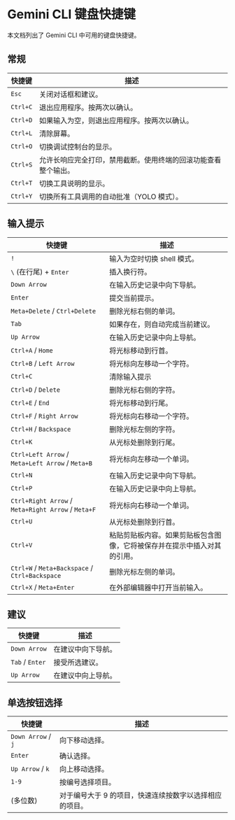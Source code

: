 # Gemini CLI 键盘快捷键

本文档列出了 Gemini CLI 中可用的键盘快捷键。

## 常规

| 快捷键   | 描述                                                           |
| -------- | -------------------------------------------------------------- |
| `Esc`    | 关闭对话框和建议。                                             |
| `Ctrl+C` | 退出应用程序。按两次以确认。                                   |
| `Ctrl+D` | 如果输入为空，则退出应用程序。按两次以确认。                   |
| `Ctrl+L` | 清除屏幕。                                                     |
| `Ctrl+O` | 切换调试控制台的显示。                                         |
| `Ctrl+S` | 允许长响应完全打印，禁用截断。使用终端的回滚功能查看整个输出。 |
| `Ctrl+T` | 切换工具说明的显示。                                           |
| `Ctrl+Y` | 切换所有工具调用的自动批准（YOLO 模式）。                      |

## 输入提示

| 快捷键                                             | 描述                                                                     |
| -------------------------------------------------- | ------------------------------------------------------------------------ |
| `!`                                                | 输入为空时切换 shell 模式。                                              |
| `\` (在行尾) + `Enter`                             | 插入换行符。                                                             |
| `Down Arrow`                                       | 在输入历史记录中向下导航。                                               |
| `Enter`                                            | 提交当前提示。                                                           |
| `Meta+Delete` / `Ctrl+Delete`                      | 删除光标右侧的单词。                                                     |
| `Tab`                                              | 如果存在，则自动完成当前建议。                                           |
| `Up Arrow`                                         | 在输入历史记录中向上导航。                                               |
| `Ctrl+A` / `Home`                                  | 将光标移动到行首。                                                       |
| `Ctrl+B` / `Left Arrow`                            | 将光标向左移动一个字符。                                                 |
| `Ctrl+C`                                           | 清除输入提示                                                             |
| `Ctrl+D` / `Delete`                                | 删除光标右侧的字符。                                                     |
| `Ctrl+E` / `End`                                   | 将光标移动到行尾。                                                       |
| `Ctrl+F` / `Right Arrow`                           | 将光标向右移动一个字符。                                                 |
| `Ctrl+H` / `Backspace`                             | 删除光标左侧的字符。                                                     |
| `Ctrl+K`                                           | 从光标处删除到行尾。                                                     |
| `Ctrl+Left Arrow` / `Meta+Left Arrow` / `Meta+B`   | 将光标向左移动一个单词。                                                 |
| `Ctrl+N`                                           | 在输入历史记录中向下导航。                                               |
| `Ctrl+P`                                           | 在输入历史记录中向上导航。                                               |
| `Ctrl+Right Arrow` / `Meta+Right Arrow` / `Meta+F` | 将光标向右移动一个单词。                                                 |
| `Ctrl+U`                                           | 从光标处删除到行首。                                                     |
| `Ctrl+V`                                           | 粘贴剪贴板内容。如果剪贴板包含图像，它将被保存并在提示中插入对其的引用。 |
| `Ctrl+W` / `Meta+Backspace` / `Ctrl+Backspace`     | 删除光标左侧的单词。                                                     |
| `Ctrl+X` / `Meta+Enter`                            | 在外部编辑器中打开当前输入。                                             |

## 建议

| 快捷键          | 描述               |
| --------------- | ------------------ |
| `Down Arrow`    | 在建议中向下导航。 |
| `Tab` / `Enter` | 接受所选建议。     |
| `Up Arrow`      | 在建议中向上导航。 |

## 单选按钮选择

| 快捷键             | 描述                                                    |
| ------------------ | ------------------------------------------------------- |
| `Down Arrow` / `j` | 向下移动选择。                                          |
| `Enter`            | 确认选择。                                              |
| `Up Arrow` / `k`   | 向上移动选择。                                          |
| `1-9`              | 按编号选择项目。                                        |
| (多位数)           | 对于编号大于 9 的项目，快速连续按数字以选择相应的项目。 |
